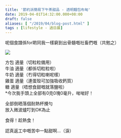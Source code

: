 ```yaml
---
title: '節約派簡易下午茶甜品 - 透明麵包布甸'
date: 2019-04-01T14:32:00.000+08:00
draft: false
aliases: [ "/2019/04/blog-post.html" ]
tags : [lifestyle - 過日晨]
---
```


呢個食譜係for啲同我一樣窮到出骨髓嘅社畜們嘅（共勉之）  

![](/images/invisiblebreadpudding.jpg)

方包 適量（切粒粒備用）  
牛油 適量（都係切粒粒啦）  
牛奶 適量（冇得切粒喇呢樣）  
雞蛋 適量（連蛋殼可加強吸收鈣質）  
糖 適量（唔想食甜嘅就落鹽啦）  
\*今次我手頭上全部有0克0塊0毫升，啱啱好！  
  
全部倒晒落個耐熱杯攪勻  
放入微波爐叮到OK為止  
  
食得！趁熱食！  
  
  
認真返工中嘅苦中一點甜啊…（淚）

